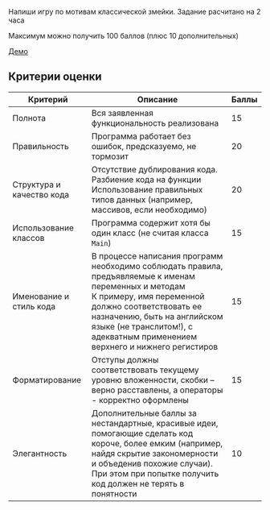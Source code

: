 Напиши игру по мотивам классической змейки. Задание расчитано на 2 часа 

Максимум можно получить 100 баллов (плюс 10 дополнительных) 

[Демо](http://simplifier.github.io/snake)

## Критерии оценки

| Критерий                  | Описание                                                     | Баллы |
| ------------------------- | ------------------------------------------------------------ | ----- |
| Полнота                   | Вся заявленная функциональность реализована                  | 15      |
| Правильность              | Программа работает без ошибок, предсказуемо, не тормозит     |20       |
| Структура и качество кода | Отсутствие дублирования кода. Разбиение кода на функции<br />Использование правильных типов данных (например, массивов, если необходимо) |20       |
| Использование классов     | Программа содержит хотя бы один класс (не считая класса `Main`) | 15      |
| Именование и стиль кода   | В процессе написания программ необходимо соблюдать правила, предъявляемые к именам переменных и методам<br />К примеру, имя переменной должно соответствовать ее назначению, быть на английском языке (не транслитом!), с адекватным применением верхнего и нижнего регистиров | 15      |
| Форматирование            | Отступы должны соответствовать текущему уровню вложенности, скобки – верно расставлены, а операторы - корректно оформлены |15       |
| Элегантность              | Дополнительные баллы за нестандартные, красивые идеи, помогающие сделать код короче, более емким (например, найдя скрытие закономерности и объеденив похожие случаи). При этом при попытке получить код должен не терять в понятности | 10    |

